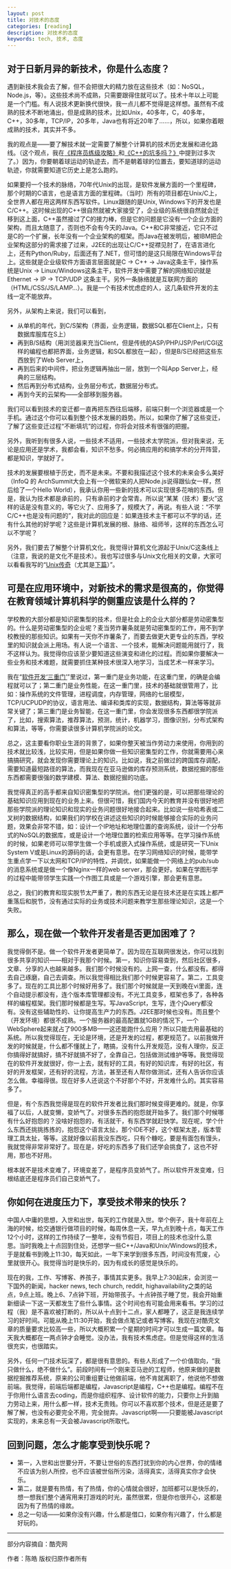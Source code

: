 ```yaml
---
layout: post
title: 对技术的态度
categories: [reading]
description: 对技术的态度
keywords: tech, 技术, 态度
---
```


## 对于日新月异的新技术，你是什么态度？

遇到新技术我会去了解，但不会把很大的精力放在这些技术（如：NoSQL，Node.js，等）。这些技术尚不成熟，只需要跟得住就可以了。技术十年以上可能是一个门槛。有人说技术更新换代很快，我一点儿都不觉得是这样想。虽然有不成熟的技术不断地涌出，但是成熟的技术，比如Unix，40多年，C，40多年，C++，30多年，TCP/IP，20多年，Java也有将近20年了……，所以，如果你着眼成熟的技术，其实并不多。

我的观点是——要了解技术就一定需要了解整个计算机的技术历史发展和进化路线。（这个观点，我在[《程序员练级攻略》](/2012/08/29/the-programmer-leveling-raiders/)和[《C++的坑多吗？》](http://coolshell.cn/articles/7992.html)中提到过多次了。）因为，你要朝着球运动的轨迹去，而不是朝着球的位置去，要知道球的运动轨迹，你就需要知道它历史上是怎么跑的。

如果要捋一个技术的脉络，70年代Unix的出现，是软件发展方面的一个里程碑，那个时期的C语言，也是语言方面的里程碑。（当时）所有的项目都在Unix/C上，全世界人都在用这两样东西写软件。Linux跟随的是Unix, Windows下的开发也是 C/C++。这时候出现的C++很自然就被大家接受了，企业级的系统很自然就会迁移到这上面，C++虽然接过了C的接力棒，但是它的问题是它没有一个企业方面的架构，而且太随意了，否则也不会有今天的Java。C++和C非常接近，它只不过是C的一个扩展，长年没有一个企业架构的框架。而Java在被发明后，被IBM把企业架构这部分的需求接了过来，J2EE的出现让C/C++捉襟见肘了，在语言进化上，还有Python/Ruby，后面还有了.NET，但可惜的是这只局限在Windows平台上。这些就是企业级软件方面语言层面就是C -> C++ -> Java这条主干，操作系统是Unix -> Linux/Windows这条主干，软件开发中需要了解的网络知识就是Ethernet -> IP -> TCP/UDP 这条主干。另外一条脉络就是互联网方面的（HTML/CSS/JS/LAMP…）。我是一个有技术忧虑症的人，这几条软件开发的主线一定不能放弃。

另外，从架构上来说，我们可以看到，

* 从单机的年代，到C/S架构（界面，业务逻辑，数据SQL都在Client上，只有数据库服库在S上）
* 再到B/S结构（用浏览器来充当Client，但是传统的ASP/PHP/JSP/Perl/CGI这样的编程也都把界面，业务逻辑，和SQL都放在一起），但是B/S已经把这些东西放到了Web Server上，
* 再到后来的中间件，把业务逻辑再抽出一层，放到一个叫App Server上，经典的三层结构。
* 然后再到分布式结构，业务层分布式，数据层分布式。
* 再到今天的云架构——全部移到服务器。

我们可以看到技术的变迁都一直再把东西往后端移，前端只剩一个浏览器或是一个手机。通过这个你可以看到整个技术发展的趋势。所以，如果你了解了这些变迁，了解了这些变迁过程“不断填坑”的过程，你将会对技术有很强的把握。

另外，我听到有很多人说，一些技术不适用，一些技术太学院派，但对我来说，无论是应用还是学术，我都会看，知识不愁多。何必搞应用的和搞学术的分开阵营，都是知识，学就好了。

技术的发展要根植于历史，而不是未来。不要和我描述这个技术的未来会多么美好（InfoQ 的 ArchSummit大会上有一个微软来的人把Node.js说得跟仙女一样，然后给了一个Hello World），我承认你用一些新的技术可以实现很多花哨的东西。但是，我认为技术都是承前的，只有承前的才会常青。所以说“某某（技术）要火”这样的话是没有意义的，等它火了、应用多了，规模大了，再说。有些人说：“不学C/C++也是没有问题的”，我对此的回应是：如果连技术主干都可以不学的话，还有什么其他的好学呢？这些是计算机发展的根、脉络、祖师爷，这样的东西怎么可以不学呢？

另外，我们要去了解整个计算机文化，我觉得计算机文化源起于Unix/C这条线上（注意，我说的是文化不是技术）。我也写过很多与Unix文化相关的文章，大家可以看看我写的“[Unix传奇](http://coolshell.cn/articles/2322.html)（尤其是[下篇](http://coolshell.cn/articles/2324.html)）”。

## 可是在应用环境中，对新技术的需求是很高的，你觉得在教育领域计算机科学的侧重应该是什么样的？

学校教的大部分都是知识密集型的技术，但是社会上的企业大部分都是劳动密集型的。什么是劳动密集型的企业呢？麦当劳炸薯条就是劳动密集型的工作，用不到学校教授的那些知识。如果有一天你不炸薯条了，而要去做更大更专业的东西，学校里的知识就会派上用场。有人说一个语言、一个技术，能解决问题能用就行了，我不这样认为。我觉得你应该至少要知道这些演变和进化的过程。而如果你要解决一些业务和技术难题，就需要抓住某种技术很深入地学习，当成艺术一样来学习。

我在“[软件开发‘三重门’](http://coolshell.cn/articles/6526.html)”里说过，第一重门是业务功能，在这重门里，的确是会编程就可以了；第二重门是业务性能，在这一重门里，技术的基础就很管用了，比如：操作系统的文件管理，进程调度，内存管理，网络的七层模型，TCP/UCPUDP的协议，语言用法、编译和类库的实现，数据结构，算法等等就非常关键了；第三重门是业务智能，在这一重门里，你会发现很多东西都很学院派了，比如，搜索算法，推荐算法，预测，统计，机器学习，图像识别，分布式架构和算法，等等，你需要读很多计算机学院派的论文。

总之，这主要看你职业生涯的背景了，如果你整天被当作劳动力来使用，你用到的技术就比较浅，比较实用，但是如果你做一些知识密集型的工作，你就需要用心来搞搞研究，就会发现你需要理论上的知识。比如说，我之前做过的跨国库存调配，需要知道最短路径的算法，而我现在在亚马逊做的库存预测系统，数据挖掘的那些东西都需要很强的数学建模、算法、数据挖掘的功底。

我觉得真正的高手都来自知识密集型的学院派。他们更强的是，可以把那些理论的基础知识应用到现在的业务上来。但很可惜，我们国内今天的教育并没有很好地把那些学院派的理论知识和现实的业务问题很好地接合起来。比如说一些哈希表或二叉树的数据结构，如果我们的学校在讲述这些知识的时候能够接合实际的业务问题，效果会非常不错，如：设计一个IP地址和地理位置的查询系统，设计一个分布式的NoSQL的数据库，或是设计一个地理位置的检索应用等等。在学习操作系统的时候，如果老师可以带学生做一个手机或嵌入式操作系统，或是研究一下Unix System V或是Linux的源码的话，会更有意思。在学习网络知识的时候，能带学生重点学一下以太网和TCP/IP的特性，并调优，如果能做一个网络上的pub/sub的消息系统或是做一个像Nginx一样的web server，那会更好。如果在学图形学的过程中能带领学生实践一个作图工具或是一个游戏引擎，那会更有意思。

总之，我们的教育和现实脱节太严重了，教的东西无论是在技术还是在实践上都严重落后和脱节，没有通过实际的业务或技术问题来教学生那些理论知识，这是一个失败。

## 那么，现在做一个软件开发者是否更加困难了？

我觉得倒不是。做一个软件开发者更简单了。因为现在互联网很发达，你可以找到很多共享的知识——相对于我那个时候。第一，知识你容易查到，然后社区很多，文章、分享的人也越来越多。我们那个时候没有的。上网一查，什么都没有。都得去自己琢磨，自己去调查。所以我觉得相比我们那个时候更容易了。第二，工具变多了。现在的工具比那个时候好用多了。我们那个时候就是一天到晚在vi里面，连个自动提示都没有，连个版本库管理都没有。不光工具变多，框架也多了，各种各样的编程框架。我们那时候都是生写。写JavaScript，生写，连个jQuery都没有。没有这些辅助性的、让你提高生产力的东西。J2EE那时候也没有。而且整个（开发环境）都很不成熟。一个服务器的最高配置就1GB的情况下，一个WebSphere起来就占了900多MB——这还能跑什么应用？所以只能去用最基础的系统。所以我觉得现在，无论是环境，还是开发的过程，都更规范了。以前我做开发的时候就是，什么都不懂就上了，瞎搞，没有什么开发规范，没有人理你，反正你搞得好就搞好，搞不好就搞不好了，全靠自己，包括做测试维护等等。我觉得现在的软件开发就很好，你一上去，就有好的工具，有好的知识库，有好的社区，有好的开发框架，还有好的流程，方法，甚至还有人帮你做测试，还有人告诉你应该怎么做。幸福得很。现在好多人还说这个不好那个不好，开发难什么的。其实容易多了。

但是，有个东西我觉得是现在的软件开发者比我们那时候变得更难的。就是，你享福了以后，人就变懒，变娇气了。对很多东西的抱怨就开始多了。我们那个时候哪有什么好抱怨的？没啥好抱怨的，有活就干，有东西学就赶快学。现在呢，学个什么东西还挑挑拣拣的，抱怨这个语言太扯，那个IDE不好，这个框架太差，版本管理工具太扯，等等。这就好像以前我没东西吃，只有个糠吃，要是有面包有馒头，我就觉得非常非常好了。现在是，好吃的东西多了我们还学会挑食了，这也不好用，那也不好用。

根本就不是技术变难了，环境变差了，是程序员变娇气了。所以软件开发变难，归根结底还是程序员们自己变娇气了。

## 你如何在进度压力下，享受技术带来的快乐？

中国人中庸的思想，入世和出世，每天的工作就是入世。举个例子，我十年前在上海的时候，给交通银行做项目的时候，每周休息一天，早九点到晚十点，每天工作12个小时，这样的工作持续了一整年，没有节假日，项目上的技术也没什么意思。当时我晚上十点回到住处，还想学一些C++/Java和Unix/Windows的技术，于是就看书到晚上11:30，每天如此，一年下来学到很多东西，时间没有荒废，心里就很开心。我觉得当时是快乐的，因为有成长的感觉是快乐的。

现在的我，工作、写博客、养孩子，事情其实更多。我早上7:30起床，会浏览一下国外的新闻，hacker news, tech church, reddit, highavailability之类的站点，9点上班。晚上6、7点钟下班，开始带孩子。十点钟孩子睡了觉，我会开始重新细读一下这一天都发生了些什么事情。这个时间也有可能会用来看书。学习的过程（我）是不喜欢被打断的，所以从十点到十二点，家人都睡了，这正是我连续学习的好时间。可能从晚上11:30开始，我会做点笔记或者写博客。我现在对酷壳文章的质量要求比较高一些，所以大概积累一个星期的时间才可以生成一篇文章。每天我大概都在一两点钟才会睡觉。没办法，我有技术焦虑症。但是觉得这样的生活很充实，也很踏实。

另外，任何一门技术玩深了，都是很有意思的。有些人形成了一个价值取向，“我只做什么，绝不做什么”。前段时间有一个刚来亚马逊的工程师，他原来做的是数据挖掘推荐系统，原来的公司重组要让他做前端，他不肯就离职了，他说他不想做前端。我觉得，前端后端都是编程，Javascript是编程，C++也是编程。编程不在于你用什么语言去coding，而是你组织程序、设计软件的能力，只要你上升到脑力劳动上来，用什么都一样，技术无贵贱。你可以不喜欢那个技术，但是还是要了解了解，也没有必要完全不用，完全抛弃。Javascript啊——只要能被Javascript实现的，未来总有一天会被Javascript所取代。

## 回到问题，怎么才能享受到快乐呢？

* 第一，入世和出世要分开，不要让世俗的东西打扰到你的内心世界，你的情绪不应该为别人所控，也不应该被世俗所污染，活得真实，活得真实你才会快乐。
* 第二，就是要有热情，有了热情，你的心情就会很好，加班都可以是快乐的，想一想我们整个通宵用来打游戏的时光，虽然很累，但是你也很开心，这都是因为有了热情的缘故。
* 总之一句话——如果你没有兴趣，什么都是借口，如果你有兴趣了，什么都是好玩的。

--- 

部分内容摘自：酷壳网

作者：陈皓 版权归原作者所有
